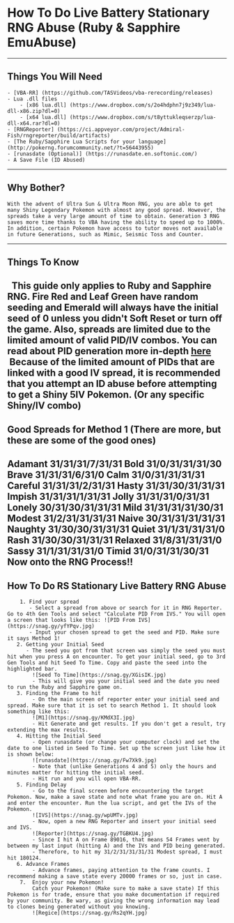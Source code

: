 # How To Do Live Battery Stationary RNG Abuse (Ruby & Sapphire EmuAbuse)
---------------------------------------------------------------------------------------------------------------------------------------
## Things You Will Need 
    - [VBA-RR] (https://github.com/TASVideos/vba-rerecording/releases)
    - Lua .dll files
        - [x86 lua.dll] (https://www.dropbox.com/s/2o4hdphn7j9z349/lua-dll-x86.zip?dl=0)
        - [x64 lua.dll] (https://www.dropbox.com/s/t8yttukleqserzp/lua-dll-x64.rar?dl=0)
    - [RNGReporter] (https://ci.appveyor.com/project/Admiral-Fish/rngreporter/build/artifacts)
    - [The Ruby/Sapphire Lua Scripts for your language] (http://pokerng.forumcommunity.net/?t=56443955)
    - [runasdate (Optional)] (https://runasdate.en.softonic.com/)
    - A Save File (ID Abused)
---------------------------------------------------------------------------------------------------------------------------------------
## Why Bother?
    With the advent of Ultra Sun & Ultra Moon RNG, you are able to get many Shiny Legendary Pokemon with almost any good spread. However, the spreads take a very large amount of time to obtain. Generation 3 RNG saves more time thanks to VBA having the ability to speed up to 1000%. 
    In addition, certain Pokemon have access to tutor moves not available in future Generations, such as Mimic, Seismic Toss and Counter.
---------------------------------------------------------------------------------------------------------------------------------------
## Things To Know
    This guide only applies to Ruby and Sapphire RNG. Fire Red and Leaf Green have random seeding and Emerald will always have the initial seed of 0 unless you didn't Soft Reset or turn off the game. Also, spreads are limited due to the limited amount of valid PID/IV combos. You can read about PID generation more in-depth [here](https://www.smogon.com/ingame/rng/pid_iv_creation)
    Because of the limited amount of PIDs that are linked with a good IV spread, it is recommended that you attempt an ID abuse before attempting to get a Shiny 5IV Pokemon. (Or any specific Shiny/IV combo)
---------------------------------------------------------------------------------------------------------------------------------------
## Good Spreads for Method 1 (There are more, but these are some of the good ones)
Adamant 31/31/31/7/31/31
Bold 31/0/31/31/31/30
Brave 31/31/31/6/31/0
Calm 31/0/31/31/31/31
Careful 31/31/31/2/31/31
Hasty 31/31/30/31/31/31
Impish 31/31/31/1/31/31
Jolly 31/31/31/0/31/31
Lonely 30/31/30/31/31/31
Mild 31/31/31/31/30/31
Modest 31/2/31/31/31/31
Naive 30/31/31/31/31/31
Naughty 31/30/30/31/31/31 
Quiet 31/1/31/31/31/0
Rash 31/30/30/31/31/31
Relaxed 31/8/31/31/31/0
Sassy 31/1/31/31/31/0
Timid 31/0/31/31/30/31
Now onto the RNG Process!!
---------------------------------------------------------------------------------------------------------------------------------------
## How To Do RS Stationary Live Battery RNG Abuse
        1. Find your spread
           - Select a spread from above or search for it in RNG Reporter. Go to 4th Gen Tools and select "Calculate PID From IVS." You will open a screen that looks like this: ![PID From IVS](https://snag.gy/yfYPqv.jpg)
           - Input your chosen spread to get the seed and PID. Make sure it says Method 1!
       2. Getting your Initial Seed
          - The seed you got from that screen was simply the seed you must hit when you press A on encounter. To get your initial seed, go to 3rd Gen Tools and hit Seed To Time. Copy and paste the seed into the highlighted bar. 
            ![Seed To Time](https://snag.gy/XGisIK.jpg)
            - This will give you your initial seed and the date you need to run the Ruby and Sapphire game on.
       3. Finding the Frame to hit
            - On the main screen of reporter enter your initial seed and spread. Make sure that it is set to search Method 1. It should look something like this:
            ![M1](https://snag.gy/KMdX3I.jpg)
            - Hit Generate and get results. If you don't get a result, try extending the max results.
       4. Hitting the Initial Seed
            - Open runasdate (or change your computer clock) and set the date to one listed in Seed To Time. Set up the screen just like how it is shown below: 
            ![runasdate](https://snag.gy/Fw7Xk9.jpg)
            - Note that (unlike Generations 4 and 5) only the hours and minutes matter for hitting the initial seed.
            - Hit run and you will open VBA-RR.
       5. Finding Delay
            - Go to the final screen before encountering the target Pokemon. Now, make a save state and note what frame you are on. Hit A and enter the encounter. Run the lua script, and get the IVs of the Pokemon. 
            ![IVS](https://snag.gy/wpUMTv.jpg)
            - Now, open a new RNG Reporter and insert your initial seed and IVS. 
            ![Reporter](https://snag.gy/TGBKU4.jpg)
            - Since I hit A on Frame 89016, that means 54 Frames went by between my last input (hitting A) and the IVs and PID being generated. 
            - Therefore, to hit my 31/2/31/31/31/31 Modest spread, I must hit 180124.
       6. Advance Frames
            - Advance frames, paying attention to the frame counts. I recommend making a save state every 20000 frames or so, just in case. 
        7.  Enjoy your new Pokemon!
            Catch your Pokemon! (Make sure to make a save state) If this Pokemon is for trade, ensure that you make documentation if required by your community. Be wary, as giving the wrong information may lead to clones being generated without you knowing.
            ![Regice](https://snag.gy/Rs2qYH.jpg)
